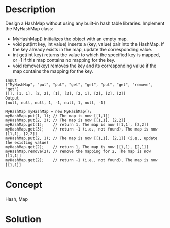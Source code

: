 # Description
Design a HashMap without using any built-in hash table libraries. Implement the MyHashMap class:
- MyHashMap() initializes the object with an empty map.
- void put(int key, int value) inserts a (key, value) pair into the HashMap. If the key already exists in the map, update the corresponding value.
- int get(int key) returns the value to which the specified key is mapped, or -1 if this map contains no mapping for the key.
- void remove(key) removes the key and its corresponding value if the map contains the mapping for the key.
```
Input
["MyHashMap", "put", "put", "get", "get", "put", "get", "remove", "get"]
[[], [1, 1], [2, 2], [1], [3], [2, 1], [2], [2], [2]]
Output
[null, null, null, 1, -1, null, 1, null, -1]

MyHashMap myHashMap = new MyHashMap();
myHashMap.put(1, 1); // The map is now [[1,1]]
myHashMap.put(2, 2); // The map is now [[1,1], [2,2]]
myHashMap.get(1);    // return 1, The map is now [[1,1], [2,2]]
myHashMap.get(3);    // return -1 (i.e., not found), The map is now [[1,1], [2,2]]
myHashMap.put(2, 1); // The map is now [[1,1], [2,1]] (i.e., update the existing value)
myHashMap.get(2);    // return 1, The map is now [[1,1], [2,1]]
myHashMap.remove(2); // remove the mapping for 2, The map is now [[1,1]]
myHashMap.get(2);    // return -1 (i.e., not found), The map is now [[1,1]]
```
# Concept
Hash, Map
# Solution

```

```

